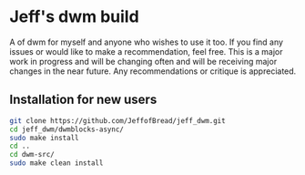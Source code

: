 # Jeff's dwm build

A of dwm for myself and anyone who wishes to use it too. If you find any issues or would like to make a recommendation, feel free. This is a major work in progress and will be changing often and will be receiving major changes in the near future. Any recommendations or critique is appreciated.
## Installation for new users

```bash
git clone https://github.com/JeffofBread/jeff_dwm.git
cd jeff_dwm/dwmblocks-async/
sudo make install
cd ..
cd dwm-src/
sudo make clean install
```
